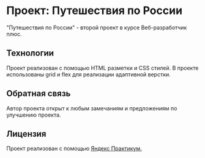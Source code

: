 # Проект: Путешествия по России

"Путешествия по России" - второй проект в курсе Веб-разработчик плюс.
## Технологии

Проект реализован с помощью HTML разметки и CSS стилей.
В проекте использованы grid и flex для реализации адаптивной верстки.

## Обратная связь
Автор проекта открыт к любым замечаниям и предложениям по улучшению проекта.

## Лицензия
Проект реализован с помощью [Яндекс Практикум.](https://practicum.yandex.ru/web-plus/)
